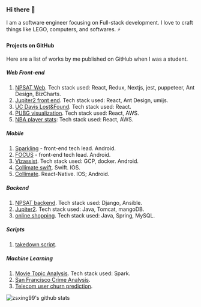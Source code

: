 ### Hi there 👋

I am a software engineer focusing on Full-stack development. I love to craft things like LEGO, computers, and softwares. ⚡

#### Projects on GitHub
Here are a list of works by me published on GitHub when I was a student.
##### Web Front-end
1. [NPSAT Web](https://github.com/UCD-GW-Nitrate/npsat_web_frontend_v2). Tech stack used: React, Redux, Nextjs, jest, puppeteer, Ant Design, BizCharts.
2. [Jupiter2 front end](https://github.com/zsxing99/Jupiter2-front-end). Tech stack used: React, Ant Design, umijs.
3. [UC Davis Lost&Found](https://github.com/zsxing99/ECS162_Lost-Found). Tech stack used: React.
4. [PUBG visualization](https://github.com/zsxing99/React-PUBG). Tech stack used: React, AWS.
5. [NBA player stats](https://github.com/zsxing99/React-NBA): Tech stack used: React, AWS.

##### Mobile
1. [Sparkling](https://github.com/PROJECT-LMA/Front-end-Android) - front-end tech lead. Android.
2. [FOCUS](https://github.com/PROJECT-FOCUS/Front-end-android) - front-end tech lead. Android.
3. [Vizassist](https://github.com/zsxing99/Vizassist). Tech stack used: GCP, docker. Android.
4. [Collimate swift](https://github.com/Collimate). Swift. IOS.
5. [Collimate](https://github.com/Collimate). React-Native. IOS; Android.

##### Backend
1. [NPSAT backend](https://github.com/UCD-GW-Nitrate/npsat_web_backend). Tech stack used: Django, Ansible.
2. [Jupiter2](https://github.com/zsxing99/Jupiter2). Tech stack used: Java, Tomcat, mangoDB.
3. [online shopping](https://github.com/zsxing99/online-shopping). Tech stack used: Java, Spring, MySQL.

##### Scripts
1. [takedown script](https://github.com/zsxing99/Takedown-script).

##### Machine Learning
1. [Movie Topic Analysis](https://github.com/zsxing99/movie-topic-modeling). Tech stack used: Spark.
2. [San Francisco Crime Analysis](https://github.com/zsxing99/San-Fransico-crime-analysis).
3. [Telecom user churn prediction](https://github.com/zsxing99/Telecom-user-churn-prediction).
<!--
**zsxing99/zsxing99** is a ✨ _special_ ✨ repository because its `README.md` (this file) appears on your GitHub profile.

Here are some ideas to get you started:

- 🔭 I’m currently working on ...
- 🌱 I’m currently learning ...
- 👯 I’m looking to collaborate on ...
- 🤔 I’m looking for help with ...
- 💬 Ask me about ...
- 📫 How to reach me: ...
- 😄 Pronouns: ...
- ⚡ Fun fact: ...
-->

![zsxing99's github stats](https://github-readme-stats.vercel.app/api?username=zsxing99&count_private=true&hide=stars)
